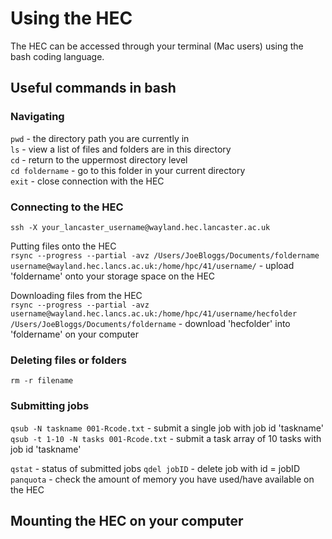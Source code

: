 # Using the HEC
The HEC can be accessed through your terminal (Mac users) using the bash coding language.

## Useful commands in bash
### Navigating
```pwd``` - the directory path you are currently in \
```ls``` - view a list of files and folders are in this directory\
```cd``` - return to the uppermost directory level\
```cd foldername``` - go to this folder in your current directory\
```exit``` - close connection with the HEC

### Connecting to the HEC
```ssh -X your_lancaster_username@wayland.hec.lancaster.ac.uk```

Putting files onto the HEC\
```rsync --progress --partial -avz /Users/JoeBloggs/Documents/foldername username@wayland.hec.lancs.ac.uk:/home/hpc/41/username/``` - upload 'foldername' onto your storage space on the HEC

Downloading files from the HEC\
```rsync --progress --partial -avz username@wayland.hec.lancs.ac.uk:/home/hpc/41/username/hecfolder /Users/JoeBloggs/Documents/foldername``` - download 'hecfolder' into 'foldername' on your computer

### Deleting files or folders
```rm -r filename``` 

### Submitting jobs
```qsub -N taskname 001-Rcode.txt``` - submit a single job with job id 'taskname'\
```qsub -t 1-10 -N tasks 001-Rcode.txt``` - submit a task array of 10 tasks with job id 'taskname'

```qstat``` - status of submitted jobs
```qdel jobID``` - delete job with id = jobID
```panquota``` - check the amount of memory you have used/have available on the HEC

## Mounting the HEC on your computer
